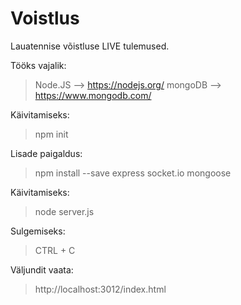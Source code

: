 # Voistlus
Lauatennise võistluse LIVE tulemused.

Tööks vajalik:
> Node.JS --> https://nodejs.org/
> mongoDB --> https://www.mongodb.com/

Käivitamiseks:
> npm init

Lisade paigaldus:
> npm install --save express socket.io mongoose

Käivitamiseks:
> node server.js

Sulgemiseks:
> CTRL + C

Väljundit vaata:
> http://localhost:3012/index.html
